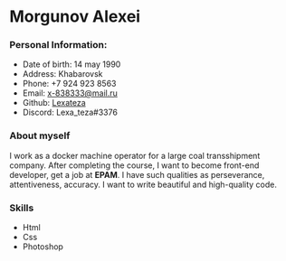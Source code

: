 # Morgunov Alexei

### Personal Information:
* Date of birth: 14 may 1990
* Address: Khabarovsk
* Phone: +7 924 923 8563
* Email: x-838333@mail.ru
* Github: [Lexateza](https://github.com/Lexateza)
* Discord: Lexa_teza#3376

### About myself
I work as a docker machine operator for a large coal transshipment company.
After completing the course, I want to become front-end developer, get a job at **EPAM**. I have such qualities as perseverance, attentiveness, accuracy. I want to write beautiful and high-quality code.

### Skills
* Html
* Css
* Photoshop
